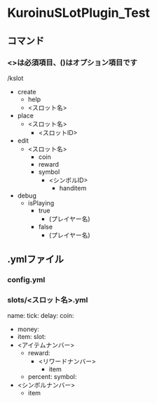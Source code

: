 # KuroinuSLotPlugin_Test
## コマンド
### <>は必須項目、()はオプション項目です
/kslot
- create
  - help
  - <スロット名>
- place
  - <スロット名>
    - <スロットID>
- edit
  - <スロット名>
    - coin
    - reward
    - symbol
      - <シンボルID>
        - handitem
- debug
  - isPlaying
    - true
      - (プレイヤー名)
    - false
      - (プレイヤー名)
## .ymlファイル
### config.yml
### slots/<スロット名>.yml
name:
tick:
delay:
coin:
- money:
- item:
slot:
- <アイテムナンバー>
  - reward:
    - <リワードナンバー>
      - item
  - percent:
symbol:
- <シンボルナンバー>
  - item
